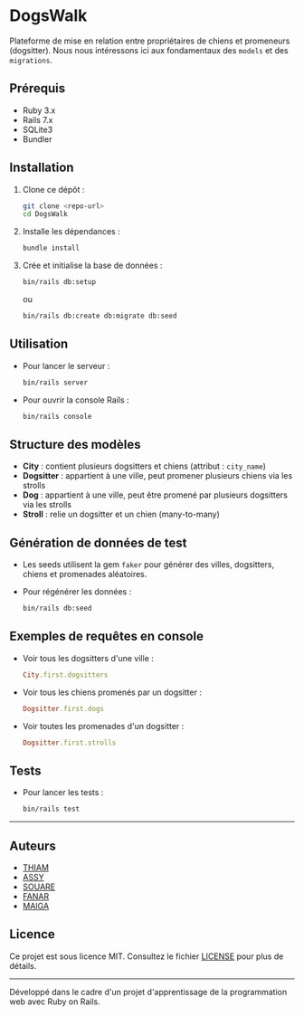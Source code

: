# DogsWalk

Plateforme de mise en relation entre propriétaires de chiens et promeneurs (dogsitter). Nous nous intéressons ici aux fondamentaux des `models` et des `migrations`.

## Prérequis

- Ruby 3.x
- Rails 7.x
- SQLite3
- Bundler

## Installation

1. Clone ce dépôt :

   ```bash
   git clone <repo-url>
   cd DogsWalk
   ```

2. Installe les dépendances :

   ```bash
   bundle install
   ```

3. Crée et initialise la base de données :

   ```bash
   bin/rails db:setup
   ```

   ou

   ```bash
   bin/rails db:create db:migrate db:seed
   ```

## Utilisation

- Pour lancer le serveur :

  ```bash
  bin/rails server
  ```

- Pour ouvrir la console Rails :

  ```bash
  bin/rails console
  ```

## Structure des modèles

- **City** : contient plusieurs dogsitters et chiens (attribut : `city_name`)
- **Dogsitter** : appartient à une ville, peut promener plusieurs chiens via les strolls
- **Dog** : appartient à une ville, peut être promené par plusieurs dogsitters via les strolls
- **Stroll** : relie un dogsitter et un chien (many-to-many)

## Génération de données de test

- Les seeds utilisent la gem `faker` pour générer des villes, dogsitters, chiens et promenades aléatoires.

- Pour régénérer les données :

  ```bash
  bin/rails db:seed
  ```

## Exemples de requêtes en console

- Voir tous les dogsitters d'une ville :

  ```ruby
  City.first.dogsitters
  ```

- Voir tous les chiens promenés par un dogsitter :

  ```ruby
  Dogsitter.first.dogs
  ```

- Voir toutes les promenades d'un dogsitter :

  ```ruby
  Dogsitter.first.strolls
  ```

## Tests

- Pour lancer les tests :

  ```bash
  bin/rails test
  ```

---
## Auteurs
- [THIAM](https://github.com/thaliou)
- [ASSY](https://github.com/AssyaJalo)
- [SOUARE](https://github.com/bbkouty)
- [FANAR](https://github.com/fanarbandia)
- [MAIGA](https://github.com/Fadelion)

## Licence

Ce projet est sous licence MIT. Consultez le fichier [LICENSE](LICENSE) pour plus de détails.

---

Développé dans le cadre d'un projet d'apprentissage de la programmation web avec Ruby on Rails.
